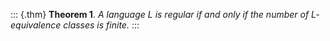 ::: {.thm}
**Theorem 1**. *A language $L$ is regular if and only if the number of
$L$-equivalence classes is finite.*
:::
